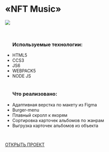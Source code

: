 <h1>«NFT Music»</h1>
<img src = "https://user-images.githubusercontent.com/54538084/172047444-92284111-914f-4368-a4b8-61921d7ef4e9.png">
<ul>
  <br>
 <h3>Используемые технологии:</h3>
  <li>HTML5</li>
  <li>CCS3</li>
  <li>JS6</li>
  <li>WEBPACK5</li>
  <li>NODE JS</li>
  <br>
  <h3>Что реализовано:</h3>
  <li>Адаптивная верстка по макету из Figma</li>
  <li>Burger-menu</li>
  <li>Плавный скролл к якорям</li>
  <li>Сортировка карточек альбомов по жанрам</li>
  <li>Выгрузка карточек альбомов из объекта</li>
</ul>
<br>

<a href = "https://daifoll.github.io/NFTMusic/" target = "_blank">ОТКРЫТЬ ПРОЕКТ</a>
